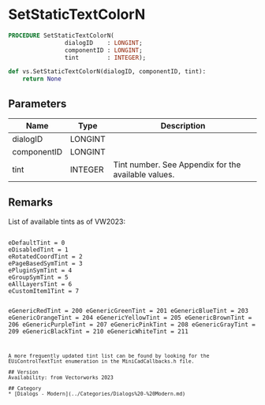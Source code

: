 # SetStaticTextColorN

```pascal
PROCEDURE SetStaticTextColorN(
				dialogID    : LONGINT;
				componentID : LONGINT;
				tint        : INTEGER);
```

```python
def vs.SetStaticTextColorN(dialogID, componentID, tint):
    return None
```

## Parameters
|Name|Type|Description|
|---|---|---|
|dialogID|LONGINT|   |
|componentID|LONGINT|   |
|tint|INTEGER|Tint number. See Appendix for the available values.|

## Remarks
List of available tints as of VW2023:

<code lang="cpp">
eDefaultTint = 0
eDisabledTint = 1
eRotatedCoordTint = 2
ePageBasedSymTint = 3
ePluginSymTint = 4
eGroupSymTint = 5
eAllLayersTint = 6
eCustomItem1Tint = 7

eGenericRedTint = 200
eGenericGreenTint = 201
eGenericBlueTint = 203
eGenericOrangeTint = 204
eGenericYellowTint = 205
eGenericBrownTint = 206
eGenericPurpleTint = 207
eGenericPinkTint = 208
eGenericGrayTint = 209
eGenericBlackTint = 210
eGenericWhiteTint = 211
```
A more frequently updated tint list can be found by looking for the EUiControlTextTint enumeration in the MiniCadCallbacks.h file.

## Version
Availability: from Vectorworks 2023

## Category
* [Dialogs - Modern](../Categories/Dialogs%20-%20Modern.md)
